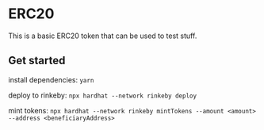 # ERC20

This is a basic ERC20 token that can be used to test stuff.

## Get started

install dependencies: `yarn`

deploy to rinkeby: `npx hardhat --network rinkeby deploy`

mint tokens: `npx hardhat --network rinkeby mintTokens --amount <amount> --address <beneficiaryAddress>`
